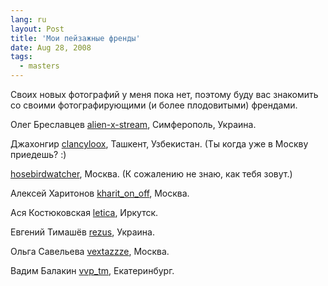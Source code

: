 ```yaml
---
lang: ru
layout: Post
title: 'Мои пейзажные френды'
date: Aug 28, 2008
tags:
  - masters
---
```


Своих новых фотографий у меня пока нет, поэтому буду вас знакомить со своими фотографирующими (и более плодовитыми) френдами.

Олег Бреславцев [alien-x-stream](http://alien-x-stream.livejournal.com/), Симферополь, Украина.

Джахонгир [clancyloox](http://clancyloox.livejournal.com/), Ташкент, Узбекистан. (Ты когда уже в Москву приедешь? :)

[hosebirdwatcher](http://hosebirdwatcher.livejournal.com/), Москва. (К сожалению не знаю, как тебя зовут.)

Алексей Харитонов [kharit_on_off](http://kharit-on-off.livejournal.com/), Москва.

Ася Костюковская [letica](http://letica.livejournal.com/), Иркутск.

Евгений Тимашёв [rezus](http://rezus.livejournal.com/), Украина.

Ольга Савельева [vextazzze](http://vextazzze.livejournal.com/), Москва.

Вадим Балакин [vvp_tm](http://vvp-tm.livejournal.com/), Екатеринбург.
